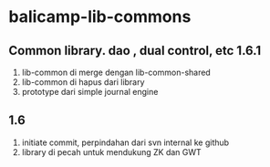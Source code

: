 balicamp-lib-commons
====================

Common library. dao , dual control, etc
1.6.1
------------------------------------------------------------------
1. lib-common di merge dengan lib-common-shared
2. lib-common di hapus dari library
3. prototype dari simple journal engine

1.6
---------------------------------------------------------------------
1. initiate commit, perpindahan dari svn internal ke github
2. library di pecah untuk mendukung ZK dan GWT
